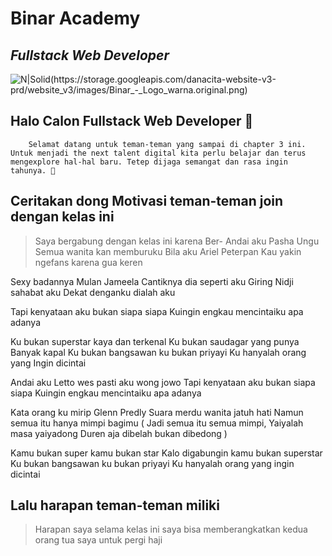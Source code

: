 # Binar Academy
## _Fullstack Web Developer_

![N|Solid(https://storage.googleapis.com/danacita-website-v3-prd/website_v3/images/Binar_-_Logo_warna.original.png)](https://www.binaracademy.com/)

## Halo Calon Fullstack Web Developer 👋

        Selamat datang untuk teman-teman yang sampai di chapter 3 ini. Untuk menjadi the next talent digital kita perlu belajar dan terus mengexplore hal-hal baru. Tetep dijaga semangat dan rasa ingin tahunya. 🤙

## Ceritakan dong Motivasi teman-teman join dengan kelas ini
> Saya bergabung dengan kelas ini karena  Ber-
Andai aku Pasha Ungu
Semua wanita kan memburuku
Bila aku Ariel Peterpan
Kau yakin ngefans karena gua keren

Sexy badannya Mulan Jameela 
Cantiknya dia seperti aku 
Giring Nidji sahabat aku 
Dekat denganku dialah aku

Tapi kenyataan aku bukan siapa siapa 
Kuingin engkau mencintaiku apa adanya

Ku bukan superstar kaya dan terkenal 
Ku bukan saudagar yang punya 
Banyak kapal 
Ku bukan bangsawan ku bukan priyayi 
Ku hanyalah orang yang Ingin dicintai

Andai aku Letto wes pasti aku wong jowo 
Tapi kenyataan aku bukan siapa siapa 
Kuingin engkau mencintaiku apa adanya 

Kata orang ku mirip Glenn Predly 
Suara merdu wanita jatuh hati 
Namun semua itu hanya mimpi bagimu 
( Jadi semua itu semua mimpi,
Yaiyalah masa yaiyadong
Duren aja dibelah bukan dibedong )

Kamu bukan super kamu bukan star 
Kalo digabungin kamu bukan superstar 
Ku bukan bangsawan ku bukan priyayi 
Ku hanyalah orang yang ingin dicintai



## Lalu harapan teman-teman miliki
> Harapan saya selama kelas ini saya bisa memberangkatkan kedua orang tua saya untuk pergi haji